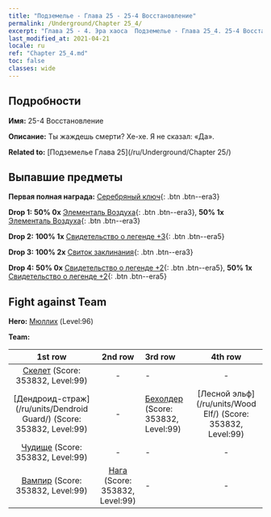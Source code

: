 ```yaml
---
title: "Подземелье - Глава 25 - 25-4 Восстановление"
permalink: /Underground/Chapter 25_4/
excerpt: "Глава 25 - 4. Эра хаоса  Подземелье - Глава 25_4. 25-4 Восстановление"
last_modified_at: 2021-04-21
locale: ru
ref: "Chapter 25_4.md"
toc: false
classes: wide
---
```


## Подробности

 **Имя:** 25-4 Восстановление

 **Описание:** Ты жаждешь смерти? Хе-хе. Я не сказал: «Да».

 **Related to:** [Подземелье Глава 25](/ru/Underground/Chapter 25/)

## Выпавшие предметы

 **Первая полная награда:** [Серебряный ключ](/ru/Items/con_693/){: .btn .btn--era3}

 **Drop 1:** **50% 0x** [Элементаль Воздуха](/ru/Items/her_448/){: .btn .btn--era3}, **50% 1x** [Элементаль Воздуха](/ru/Items/her_448/){: .btn .btn--era3}

 **Drop 2:** **100% 1x** [Свидетельство о легенде +3](/ru/Items/mat_88/){: .btn .btn--era5}

 **Drop 3:** **100% 2x** [Свиток заклинания](/ru/Items/con_694/){: .btn .btn--era3}

 **Drop 4:** **50% 0x** [Свидетельство о легенде +2](/ru/Items/mat_81/){: .btn .btn--era5}, **50% 1x** [Свидетельство о легенде +2](/ru/Items/mat_81/){: .btn .btn--era5}


## Fight against Team
 **Hero:** [Мюллих](/ru/heroes/Mullich/) (Level:96)

 **Team:**


  | 1st row | 2nd row | 3rd row | 4th row |
  |:----:|:----:|:----|:----:|
  | [Скелет](/ru/units/Skeleton/) (Score: 353832, Level:99)  | - | - | - |
  | [Дендроид-страж](/ru/units/Dendroid Guard/) (Score: 353832, Level:99)  | - | [Бехолдер](/ru/units/Beholder/) (Score: 353832, Level:99)  | [Лесной эльф](/ru/units/Wood Elf/) (Score: 353832, Level:99)  |
  | [Чудище](/ru/units/Behemoth/) (Score: 353832, Level:99)  | - | - | - |
  | [Вампир](/ru/units/Vampire/) (Score: 353832, Level:99)  | [Нага](/ru/units/Naga/) (Score: 353832, Level:99)  | - | - |


